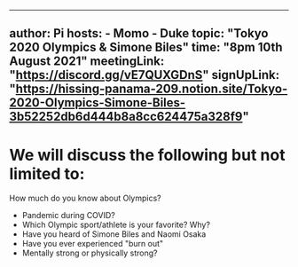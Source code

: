 
---
author: Pi
hosts: 
    - Momo
    - Duke
topic: "Tokyo 2020 Olympics & Simone Biles"
time: "8pm 10th August 2021"
meetingLink: "https://discord.gg/vE7QUXGDnS" 
signUpLink: "https://hissing-panama-209.notion.site/Tokyo-2020-Olympics-Simone-Biles-3b52252db6d444b8a8cc624475a328f9"
---
# We will discuss the following but not limited to:

How much do you know about Olympics?

- Pandemic during COVID?
- Which Olympic sport/athlete is your favorite? Why?
- Have you heard of Simone Biles and Naomi Osaka
- Have you ever experienced "burn out"
- Mentally strong or physically strong?
